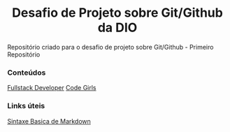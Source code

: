 <h1 align="center">Desafio de Projeto sobre Git/Github da DIO </h1>
Repositório criado para o desafio de projeto sobre Git/Github - Primeiro Repositório

### Conteúdos

[Fullstack Developer](https://github.com/elisalvsan/dio-desafio-github/tree/main/M%C3%B3dulo%201)
[Code Girls](https://github.com/elisalvsan/dio-desafio-github/tree/main/M%C3%B3dulo%202)

### Links úteis
[Sintaxe Basica de Markdown](https://www.markdownguide.org/basic-syntax/)
